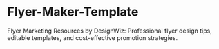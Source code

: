 # Flyer-Maker-Template
Flyer Marketing Resources by DesignWiz: Professional flyer design tips, editable templates, and cost-effective promotion strategies.
